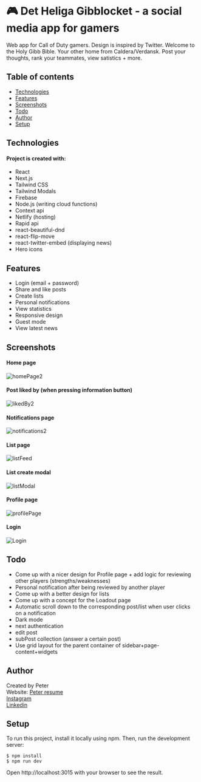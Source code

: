 # 🎮 Det Heliga Gibblocket - a social media app for gamers

Web app for Call of Duty gamers. Design is inspired by Twitter. Welcome to the Holy Gibb Bible. Your other home from Caldera/Verdansk. Post your thoughts, rank your teammates, view satistics + more.

## Table of contents

- [Technologies](#technologies)
- [Features](#features)
- [Screenshots](#screenshots)
- [Todo](#todo)
- [Author](#author)
- [Setup](#setup)

 

## Technologies

#### Project is created with:

- React
- Next.js
- Tailwind CSS
- Tailwind Modals
- Firebase
- Node.js (writing cloud functions)
- Context api
- Netlify (hosting)
- Rapid api
- react-beautiful-dnd
- react-flip-move
- react-twitter-embed (displaying news)
- Hero icons

## Features

- Login (email + password)
- Share and like posts
- Create lists
- Personal notifications
- View statistics
- Responsive design
- Guest mode
- View latest news

## Screenshots
#### Home page 
 ![homePage2](https://user-images.githubusercontent.com/17027312/149806666-d75845c1-04a8-4405-9bd2-ab15e731d3ab.png)
 
#### Post liked by (when pressing information button)
 ![likedBy2](https://user-images.githubusercontent.com/17027312/149806642-3f404397-e5bc-4547-be1b-df34f7dda977.png)
 
#### Notifications page
  ![notifications2](https://user-images.githubusercontent.com/17027312/149807459-40c1612c-024c-4b63-bd8c-0554d704ff18.png)

#### List page
 ![listFeed](https://user-images.githubusercontent.com/17027312/149803988-949211e6-cabb-4d72-8fc8-cc4f13fda5b5.png)

#### List create modal
 ![listModal](https://user-images.githubusercontent.com/17027312/149804003-bfda1f3b-efe5-42a0-80de-de01a284651d.png)

#### Profile page 
 ![profilePage](https://user-images.githubusercontent.com/17027312/149804028-4db7e730-9424-4e37-a5c0-b3113b08588a.png)

#### Login
 ![Login](https://user-images.githubusercontent.com/17027312/149804056-3cd127c9-35be-42cb-a05e-c109e54d99e1.png)


## Todo

- Come up with a nicer design for Profile page + add logic for reviewing other players (strengths/weaknesses)
- Personal notification after being reviewed by another player
- Come up with a better design for lists
- Come up with a concept for the Loadout page
- Automatic scroll down to the corresponding post/list when user clicks on a notification
- Dark mode
- next authentication
- edit post
- subPost collection (answer a certain post)
- Use grid layout for the parent container of sidebar+page-content+widgets

## Author

Created by Peter<br />
Website: [Peter resume](https://peter-portfolio-app.netlify.app/) <br />
[Instagram](https://www.instagram.com/petee_10/)<br />
[Linkedin](https://www.linkedin.com/in/peter-eriksson-13b8b1120/)

## Setup

To run this project, install it locally using npm. Then, run the development server:

```
$ npm install
$ npm run dev
```
Open http://localhost:3015 with your browser to see the result.
 
